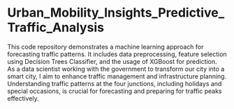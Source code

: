 # Urban_Mobility_Insights_Predictive_Traffic_Analysis

This code repository demonstrates a machine learning approach for forecasting traffic patterns. It includes data preprocessing, feature selection using Decision Trees Classifier, and the usage of XGBoost for prediction.  
As a data scientist working with the government to transform our city into a smart city, I aim to enhance traffic management and infrastructure planning. Understanding traffic patterns at the four junctions, including holidays and special occasions, is crucial for forecasting and preparing for traffic peaks effectively.

